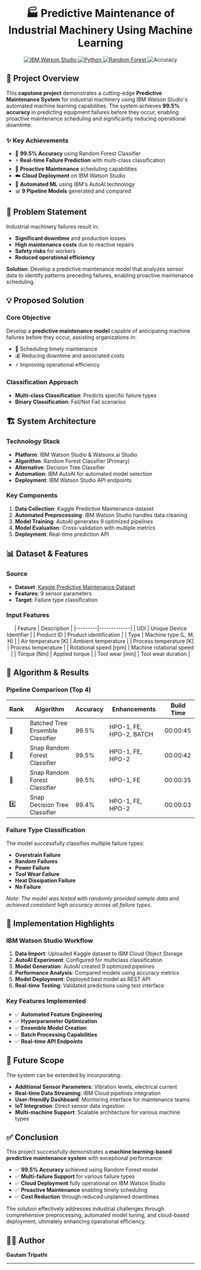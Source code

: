 <h1 align="center">🏭 Predictive Maintenance of Industrial Machinery Using Machine Learning</h1>

<p align="center">
  <a href="https://www.ibm.com/cloud/watson-studio">
    <img src="https://img.shields.io/badge/IBM-Watson%20Studio-blue.svg" alt="IBM Watson Studio">
  </a>
  <a href="https://www.python.org/">
    <img src="https://img.shields.io/badge/Python-3.8+-blue.svg" alt="Python">
  </a>
  <a href="https://scikit-learn.org/">
    <img src="https://img.shields.io/badge/ML-Random%20Forest-green.svg" alt="Random Forest">
  </a>
  <img src="https://img.shields.io/badge/Accuracy-99.5%25-brightgreen.svg" alt="Accuracy">
</p>

## 🎯 Project Overview

This **capstone project** demonstrates a cutting-edge **Predictive Maintenance System** for industrial machinery using IBM Watson Studio's automated machine learning capabilities. The system achieves **99.5% accuracy** in predicting equipment failures before they occur, enabling proactive maintenance scheduling and significantly reducing operational downtime.

### ✨ Key Achievements
- 🎯 **99.5% Accuracy** using Random Forest Classifier
- ⚡ **Real-time Failure Prediction** with multi-class classification
- 🔧 **Proactive Maintenance** scheduling capabilities
- ☁️ **Cloud Deployment** on IBM Watson Studio
- 🚀 **Automated ML** using IBM's AutoAI technology
- 📊 **9 Pipeline Models** generated and compared

## 🚨 Problem Statement

Industrial machinery failures result in:
- **Significant downtime** and production losses
- **High maintenance costs** due to reactive repairs
- **Safety risks** for workers
- **Reduced operational efficiency**

**Solution**: Develop a predictive maintenance model that analyzes sensor data to identify patterns preceding failures, enabling proactive maintenance scheduling.

## 💡 Proposed Solution

### Core Objective
Develop a **predictive maintenance model** capable of anticipating machine failures before they occur, assisting organizations in:
- 📅 Scheduling timely maintenance
- 💰 Reducing downtime and associated costs
- ⚡ Improving operational efficiency

### Classification Approach
- **Multi-class Classification**: Predicts specific failure types
- **Binary Classification**: Fail/Not Fail scenarios

## 🏗️ System Architecture

### Technology Stack
- **Platform**: IBM Watson Studio & Watsonx.ai Studio
- **Algorithm**: Random Forest Classifier (Primary)
- **Alternative**: Decision Tree Classifier
- **Automation**: IBM AutoAI for automated model selection
- **Deployment**: IBM Watson Studio API endpoints

### Key Components
1. **Data Collection**: Kaggle Predictive Maintenance dataset
2. **Automated Preprocessing**: IBM Watson Studio handles data cleaning
3. **Model Training**: AutoAI generates 9 optimized pipelines
4. **Model Evaluation**: Cross-validation with multiple metrics
5. **Deployment**: Real-time prediction API

## 📊 Dataset & Features

### Source
- **Dataset**: [Kaggle Predictive Maintenance Dataset](https://www.kaggle.com/datasets/shivamb/machine-predictive-maintenance-classification)
- **Features**: 9 sensor parameters
- **Target**: Failure type classification

### Input Features
<div align="center">
| Feature | Description |
|---------|-------------|
| UDI | Unique Device Identifier |
| Product ID | Product identification |
| Type | Machine type (L, M, H) |
| Air temperature [K] | Ambient temperature |
| Process temperature [K] | Process temperature |
| Rotational speed [rpm] | Machine rotational speed |
| Torque [Nm] | Applied torque |
| Tool wear [min] | Tool wear duration |
</div>

## 🤖 Algorithm & Results


### Pipeline Comparison (Top 4)
| Rank | Algorithm | Accuracy | Enhancements | Build Time |
|------|-----------|----------|--------------|------------|
| 🥇 | Batched Tree Ensemble Classifier | 99.5% | HPO-1, FE, HPO-2, BATCH | 00:00:45 |
| 🥈 | Snap Random Forest Classifier | 99.5% | HPO-1, FE, HPO-2 | 00:00:42 |
| 🥉 | Snap Random Forest Classifier | 99.5% | HPO-1, FE | 00:00:35 |
| 4️⃣ | Snap Decision Tree Classifier | 99.4% | HPO-1, FE, HPO-2 | 00:00:03 |

### Failure Type Classification
The model successfully classifies multiple failure types:
- **Overstrain Failure**
- **Random Failures** 
- **Power Failure**
- **Tool Wear Failure**
- **Heat Dissipation Failure**
- **No Failure**

*Note: The model was tested with randomly provided sample data and achieved consistent high accuracy across all failure types.*

## 🚀 Implementation Highlights

### IBM Watson Studio Workflow
1. **Data Import**: Uploaded Kaggle dataset to IBM Cloud Object Storage
2. **AutoAI Experiment**: Configured for multiclass classification
3. **Model Generation**: AutoAI created 9 optimized pipelines
4. **Performance Analysis**: Compared models using accuracy metrics
5. **Model Deployment**: Deployed best model as REST API
6. **Real-time Testing**: Validated predictions using test interface

### Key Features Implemented
- ✅ **Automated Feature Engineering**
- ✅ **Hyperparameter Optimization**
- ✅ **Ensemble Model Creation**
- ✅ **Batch Processing Capabilities**
- ✅ **Real-time API Endpoints**

## 🔮 Future Scope

The system can be extended by incorporating:
- **Additional Sensor Parameters**: Vibration levels, electrical current
- **Real-time Data Streaming**: IBM Cloud pipelines integration
- **User-friendly Dashboard**: Monitoring interface for maintenance teams
- **IoT Integration**: Direct sensor data ingestion
- **Multi-machine Support**: Scalable architecture for various machine types

## ✅ Conclusion

This project successfully demonstrates a **machine learning-based predictive maintenance system** with exceptional performance:

- ✅ **99.5% Accuracy** achieved using Random Forest model
- ✅ **Multi-failure Support** for various failure types
- ✅ **Cloud Deployment** fully operational on IBM Watson Studio
- ✅ **Proactive Maintenance** enabling timely scheduling
- ✅ **Cost Reduction** through reduced unplanned downtimes

The solution effectively addresses industrial challenges through comprehensive preprocessing, automated model tuning, and cloud-based deployment, ultimately enhancing operational efficiency.

## 👨‍💻 Author

**Gautam Tripathi**

---


</div>
